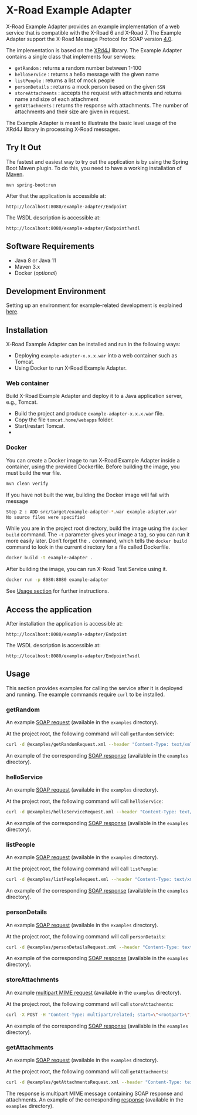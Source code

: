 # X-Road Example Adapter

X-Road Example Adapter provides an example implementation of a web service that is compatible with the X-Road 6 and X-Road 7. The 
Example Adapter support the X-Road Message Protocol for SOAP version [4.0](https://github.com/nordic-institute/X-Road/blob/develop/doc/Protocols/pr-mess_x-road_message_protocol.md).

The implementation is based on the [XRd4J](https://github.com/nordic-institute/xrd4j) library. The Example Adapter contains 
a single class that implements four services:

* `getRandom` : returns a random number between 1-100
* `helloService` : returns a hello message with the given name
* `listPeople` : returns a list of mock people
* `personDetails` : returns a mock person based on the given `SSN`
* `storeAttachments` : accepts the request with attachments and returns name and size of each attachment
* `getAttachments` : returns the response with attachments. The number of attachments and their size are given in request. 

The Example Adapter is meant to illustrate the basic level usage of the XRd4J library in processing X-Road messages.

## Try It Out

The fastest and easiest way to try out the application is by using the Spring Boot Maven plugin.
To do this, you need to have a working installation of [Maven](https://maven.apache.org/).

```
mvn spring-boot:run
```
After that the application is accessible at:

```
http://localhost:8080/example-adapter/Endpoint
```

The WSDL description is accessible at:

```
http://localhost:8080/example-adapter/Endpoint?wsdl
```

## Software Requirements

* Java 8 or Java 11
* Maven 3.x
* Docker (*optional*)

## Development Environment

Setting up an environment for example-related development is explained [here](Setting-up-Development-Environment.md).

## Installation

X-Road Example Adapter can be installed and run in the following ways:

* Deploying `example-adapter-x.x.x.war` into a web container such as Tomcat.
* Using Docker to run X-Road Example Adapter.

### Web container

Build X-Road Example Adapter and deploy it to a Java application server, e.g., Tomcat.

* Build the project and produce ```example-adapter-x.x.x.war``` file.
* Copy the file ```tomcat.home/webapps``` folder.
* Start/restart Tomcat.
* 
### Docker

You can create a Docker image to run X-Road Example Adapter inside a container, using the provided Dockerfile.
Before building the image, you must build the war file.

```bash
mvn clean verify
```
If you have not built the war, building the Docker image will fail with message
```bash
Step 2 : ADD src/target/example-adapter-*.war example-adapter.war
No source files were specified
```

While you are in the project root directory, build the image using the `docker build` command. The `-t` parameter gives your image a tag, so you can run it more easily later. Don’t forget the `.` command, which tells the `docker build` command to look in the current directory for a file called Dockerfile.

```bash
docker build -t example-adapter .
```

After building the image, you can run X-Road Test Service using it.

```bash
docker run -p 8080:8080 example-adapter
```

See [Usage section](#usage) for further instructions.

## Access the application

After installation the application is accessible at:

```
http://localhost:8080/example-adapter/Endpoint
```

The WSDL description is accessible at:

```
http://localhost:8080/example-adapter/Endpoint?wsdl
```

## Usage

This section provides examples for calling the service after it is deployed and running. The example commands require `curl` to be installed.

### getRandom

An example [SOAP request](examples/getRandomRequest.xml) (available in the `examples` directory).

At the project root, the following command will call `getRandom` service:

```bash
curl -d @examples/getRandomRequest.xml --header "Content-Type: text/xml" -X POST http://localhost:8080/example-adapter/Endpoint
```

An example of the corresponding [SOAP response](examples/getRandomResponse.xml) (available in the `examples` directory).

### helloService

An example [SOAP request](examples/helloServiceRequest.xml) (available in the `examples` directory).

At the project root, the following command will call `helloService`:

```bash
curl -d @examples/helloServiceRequest.xml --header "Content-Type: text/xml" -X POST http://localhost:8080/example-adapter/Endpoint
```

An example of the corresponding [SOAP response](examples/helloServiceResponse.xml) (available in the `examples` directory).

### listPeople

An example [SOAP request](examples/listPeopleRequest.xml) (available in the `examples` directory).

At the project root, the following command will call `listPeople`:

```bash
curl -d @examples/listPeopleRequest.xml --header "Content-Type: text/xml" -X POST http://localhost:8080/example-adapter/Endpoint
```

An example of the corresponding [SOAP response](examples/listPeopleResponse.xml) (available in the `examples` directory).

### personDetails

An example [SOAP request](examples/personDetailsRequest.xml) (available in the `examples` directory).

At the project root, the following command will call `personDetails`:

```bash
curl -d @examples/personDetailsRequest.xml --header "Content-Type: text/xml" -X POST http://localhost:8080/example-adapter/Endpoint
```

An example of the corresponding [SOAP response](examples/personDetailsResponse.xml) (available in the `examples` directory).

### storeAttachments

An example [multipart MIME request](examples/storeAttachmentsRequest.txt) (available in the `examples` directory).

At the project root, the following command will call `storeAttachments`:

```bash
curl -X POST -H "Content-Type: multipart/related; start=\"<rootpart>\"; boundary=MIME_boundary" --data-binary @examples/storeAttachmentsRequest.txt -X POST http://localhost:8080/example-adapter/Endpoint
```

An example of the corresponding [SOAP response](examples/storeAttachmentsResponse.xml) (available in the `examples` directory).

### getAttachments

An example [SOAP request](examples/getAttachmentsRequest.xml) (available in the `examples` directory).

At the project root, the following command will call `getAttachments`:

```bash
curl -d @examples/getAttachmentsRequest.xml --header "Content-Type: text/xml" -X POST http://localhost:8080/example-adapter/Endpoint
```

The response is multipart MIME message containing SOAP response and attachments. An example of the corresponding [response](examples/getAttachmentsResponse.txt) (available in the `examples` directory).
